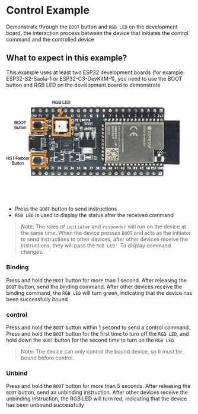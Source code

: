 # Control Example

Demonstrate through the `BOOT` button and `RGB LED` on the development board, the interaction process between the device that initiates the control command and the controlled device

## What to expect in this example?

This example uses at least two ESP32 development boards (for example: ESP32-S2-Saola-1 or ESP32-C3-DevKitM-1), you need to use the BOOT button and RGB LED on the development board to demonstrate
<img src="../../docs/_static/en/esp32-s2-saola-1.png" width="550">

- Press the `BOOT` button to send instructions
- `RGB LED` is used to display the status after the received command

> Note: The roles of `initiator` and `responder` will run on the device at the same time. When the device presses `BOOT` and acts as the initiator to send instructions to other devices, after other devices receive the instructions, they will pass the `RGB LED' `To display command changes.

### Binding
Press and hold the `BOOT` button for more than 1 second. After releasing the `BOOT` button, send the binding command. After other devices receive the binding command, the `RGB LED` will turn green, indicating that the device has been successfully bound
### control
Press and hold the `BOOT` button within 1 second to send a control command. Press and hold the `BOOT` button for the first time to turn off the `RGB LED`, and hold down the `BOOT` button for the second time to turn on the `RGB LED`

> Note: The device can only control the bound device, so it must be bound before control.

### Unbind
Press and hold the `BOOT` button for more than 5 seconds. After releasing the `BOOT` button, send an unbinding instruction. After other devices receive the unbinding instruction, the RGB LED will turn red, indicating that the device has been unbound successfully
